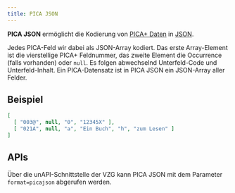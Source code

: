 ```yaml
---
title: PICA JSON
---
```


**PICA JSON** ermöglicht die Kodierung von [PICA+ Daten](../pica) in
[JSON](../json).

Jedes PICA-Feld wir dabei als JSON-Array kodiert. Das erste Array-Element ist
die vierstellige PICA+ Feldnummer, das zweite Element die Occurrence (falls
vorhanden) oder `null`. Es folgen abwechselnd Unterfeld-Code und
Unterfeld-Inhalt. Ein PICA-Datensatz ist in PICA JSON ein JSON-Array aller
Felder. 

## Beispiel

~~~json
[
  [ "003@", null, "0", "12345X" ],
  [ "021A", null, "a", "Ein Buch", "h", "zum Lesen" ]
]
~~~

## APIs

Über die unAPI-Schnittstelle der VZG kann PICA JSON mit dem Parameter
`format=picajson` abgerufen werden.
